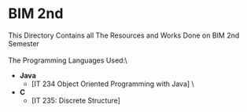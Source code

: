 # BIM 2nd

This Directory Contains all The Resources and Works Done on BIM 2nd Semester \
\
The Programming Languages Used:\

- **Java**
  - [IT 234 Object Oriented Programming with Java] \
- **C**
  - [IT 235: Discrete Structure]
